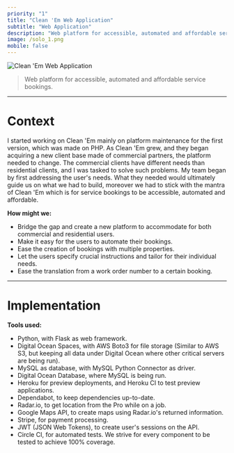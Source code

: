 ```yaml
---
priority: "1"
title: "Clean 'Em Web Application"
subtitle: "Web Application"
description: "Web platform for accessible, automated and affordable service bookings."
image: /solo_1.png
mobile: false
---
```


![Clean 'Em Web Application](/solo_1.png)

> Web platform for accessible, automated and affordable service bookings.

---
# Context
I started working on Clean 'Em mainly on platform maintenance for the first version, which was  made on PHP. As Clean 'Em grew, and they began acquiring a new client base made of commercial partners, the platform needed to change. The commercial clients have different needs than residential clients, and I was tasked to solve such problems. My team began by first addressing the user's needs. What they needed would ultimately guide us on what we had to build, moreover we had to stick with the mantra of Clean 'Em which is for service bookings to be accessible, automated and affordable.

**How might we:**
- Bridge the gap and create a new platform to accommodate for both commercial and residential users.
- Make it easy for the users to automate their bookings.
- Ease the creation of bookings with multiple properties.
- Let the users specify crucial instructions and tailor for their individual needs.
- Ease the translation from a work order number to a certain booking.

---
# Implementation
**Tools used:**
- Python, with Flask as web framework.
- Digital Ocean Spaces, with AWS Boto3 for file storage (Similar to AWS S3, but keeping all data under Digital Ocean where other critical servers are being run).
- MySQL as database, with MySQL Python Connector as driver.
- Digital Ocean Database, where MySQL is being run.
- Heroku for preview deployments, and Heroku CI to test preview applications.
- Dependabot, to keep dependencies up-to-date.
- Radar.io, to get location from the Pro while on a job.
- Google Maps API, to create maps using Radar.io's returned information.
- Stripe, for payment processing.
- JWT (JSON Web Tokens), to create user's sessions on the API.
- Circle CI, for automated tests. We strive for every component to be tested to achieve 100% coverage.

